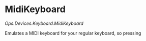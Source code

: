 # MidiKeyboard

*Ops.Devices.Keyboard.MidiKeyboard*  

Emulates a MIDI keyboard for your regular keyboard, so pressing 